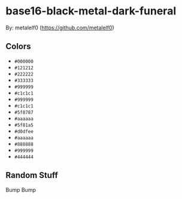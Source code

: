 # base16-black-metal-dark-funeral

By: metalelf0 (https://github.com/metalelf0)

## Colors

* `#000000`
* `#121212`
* `#222222`
* `#333333`
* `#999999`
* `#c1c1c1`
* `#999999`
* `#c1c1c1`
* `#5f8787`
* `#aaaaaa`
* `#5f81a5`
* `#d0dfee`
* `#aaaaaa`
* `#888888`
* `#999999`
* `#444444`

## Random Stuff

Bump
Bump
